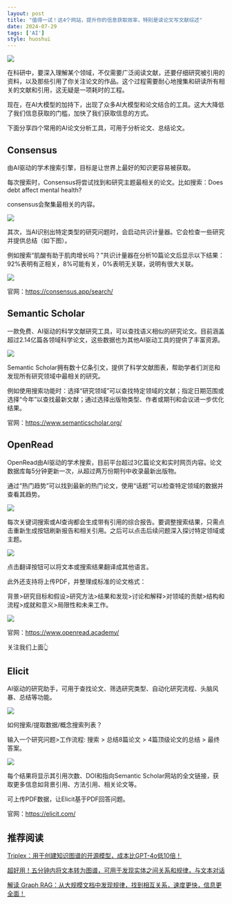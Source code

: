 ```yaml
---
layout: post
title: "值得一试！这4个网站，提升你的信息获取效率，特别是读论文写文献综述"
date: 2024-07-29
tags: ['AI']
style: huoshui
---
```


![](/assets/images/3be6cda863de4531b1e7376e986c1028.png)

在科研中，要深入理解某个领域，不仅需要广泛阅读文献，还要仔细研究被引用的资料，以及那些引用了你关注论文的作品。这个过程需要耐心地搜集和研读所有相关的文献和引用，这无疑是一项耗时的工程。

现在，在AI大模型的加持下，出现了众多AI大模型和论文结合的工具。这大大降低了我们信息获取的门槛，加快了我们获取信息的方式。

下面分享四个常用的AI论文分析工具，可用于分析论文、总结论文。

## Consensus

由AI驱动的学术搜索引擎，目标是让世界上最好的知识更容易被获取。

每次搜索时，Consensus将尝试找到和研究主题最相关的论文。比如搜索：Does debt affect mental health?

consensus会聚集最相关的内容。  

![](/assets/images/18a7f84eaf294cec89525ef6e7adf400.png)

其次，当AI识别出特定类型的研究问题时，会启动共识计量器。它会检查一些研究并提供总结（如下图）。

例如搜索“肌酸有助于肌肉增长吗？”共识计量器在分析10篇论文后显示以下结果：92%表明有正相关，8%可能有关，0%表明无关联，说明有很大关联。

![](/assets/images/3bdaf14fe49141dfa98b6046b063b721.png)

官网：https://consensus.app/search/

## Semantic Scholar

一款免费、AI驱动的科学文献研究工具，可以查找语义相似的研究论文。目前涵盖超过2.14亿篇各领域科学论文，这些数据也为其他AI驱动工具的提供了丰富资源。

![](/assets/images/f046f78904834730955919483421300e.png)

Semantic Scholar拥有数十亿条引文，提供了科学文献图表，帮助学者们浏览和发现所有研究领域中最相关的研究。

例如使用搜索功能时：选择“研究领域”可以查找特定领域的文献；指定日期范围或选择“今年”以查找最新文献；通过选择出版物类型、作者或期刊和会议进一步优化结果。

官网：https://www.semanticscholar.org/

## OpenRead

OpenRead由AI驱动的学术搜索，目前平台超过3亿篇论文和实时网页内容。论文数据库每5分钟更新一次，从超过两万份期刊中收录最新出版物。

通过“热门趋势”可以找到最新的热门论文，使用“话题”可以检查特定领域的数据并查看其趋势。

![](/assets/images/8dda877e8b1c40e7be83c39a84265597.png)

每次关键词搜索或AI查询都会生成带有引用的综合报告。要调整搜索结果，只需点击重新生成按钮刷新报告和相关引用。之后可以点击后续问题深入探讨特定领域或主题。  

![](/assets/images/65d80efc2c694501a2585381131bf4a4.png)

点击翻译按钮可以将文本或搜索结果翻译成其他语言。

此外还支持将上传PDF，并整理成标准的论文格式：

背景>研究目标和假设>研究方法>结果和发现>讨论和解释>对领域的贡献>结构和流程>成就和意义>局限性和未来工作。

![](/assets/images/db559099342a4e43b707e77f7f334723.png)

官网：https://www.openread.academy/

关注我们上面👆

## Elicit

AI驱动的研究助手，可用于查找论文、筛选研究类型、自动化研究流程、头脑风暴、总结等功能。

![](/assets/images/e9d1755e36d14406ae6f379ef431c915.png)

如何搜索/提取数据/概念搜索列表？

输入一个研究问题>工作流程: 搜索 > 总结8篇论文 > 4篇顶级论文的总结 > 最终答案。

![](/assets/images/0bf1ea66fb5e4cfea6b53b091a11e964.png)

每个结果将显示其引用次数、DOI和指向Semantic Scholar网站的全文链接，获取更多信息如背景引用、方法引用、相关论文等。

可上传PDF数据，让Elicit基于PDF回答问题。

官网：https://elicit.com/

  

## 推荐阅读

[Triplex：用于创建知识图谱的开源模型，成本比GPT-4o低10倍！](http://mp.weixin.qq.com/s?__biz=Mzk0OTY0NzM1Ng==&mid=2247486546&idx=1&sn=98139129e78b457e2f1885495f3c58b3&chksm=c3546ec1f423e7d7df329e883ab39c79eaf61e6bc38cc801a318c7f95a229a670b161ca445af&scene=21#wechat_redirect)  

[超好用！五分钟内将文本转为图谱，可用于发现实体之间关系和规律，与文本对话](http://mp.weixin.qq.com/s?__biz=Mzk0OTY0NzM1Ng==&mid=2247486457&idx=1&sn=e801511901e60a9058b443819eaaaf60&chksm=c354696af423e07cf55e3fdc59375b352e493f6ab3cf282d199f74ca9b2556cb797671cb2418&scene=21#wechat_redirect)  

[解读 Graph RAG：从大规模文档中发现规律，找到相互关系，速度更快，信息更全面！](http://mp.weixin.qq.com/s?__biz=Mzk0OTY0NzM1Ng==&mid=2247486198&idx=1&sn=fe870f73635f7e97d576fb81c20befe2&chksm=c3546865f423e173293ec3697258a848a7dff22690a4b9cad0a91abdce7745760d98c5b16281&scene=21#wechat_redirect)